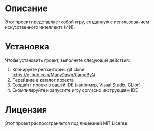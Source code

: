 # Описание
Этот проект представляет собой игру, созданную с использованием искусственного интеллекта (ИИ). 
# Установка
Чтобы установить проект, выполните следующие действия:

1. Клонируйте репозиторий: git clone https://github.com/ManyDawg/GameByAi
2. Перейдите в каталог проекта
3. Создайте проект в вашей IDE (например, Visual Studio, CLion)
4. Скомпилируйте и запустите игру согласно инструкциям IDE

# Лицензия
Этот проект распространяется под лицензией MIT License.
